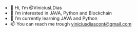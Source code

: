 - 👋 Hi, I’m @ViniciusLDias
- 👀 I’m interested in JAVA, Python and Blockchain
- 🌱 I’m currently learning JAVA and Python
- 📫 You can reach me trough viniciusdiascont@gmail.com

<!---
ViniciusLDias/ViniciusLDias is a ✨ special ✨ repository because its `README.md` (this file) appears on your GitHub profile.
You can click the Preview link to take a look at your changes.
--->
